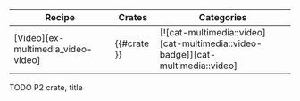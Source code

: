 | Recipe | Crates | Categories |
|--------|--------|------------|
| [Video][ex-multimedia_video-video] | {{#crate }} | [![cat-multimedia::video][cat-multimedia::video-badge]][cat-multimedia::video] |

<div class="hidden">
TODO P2 crate, title
</div>
